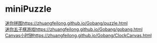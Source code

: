 # miniPuzzle 
<a target="_blank" href="https://zhuangfeilong.github.io/Gobang/puzzle.html">迷你拼图</a>https://zhuangfeilong.github.io/Gobang/puzzle.html
<br>
<a target="_blank" href="https://zhuangfeilong.github.io/Gobang/gobang.html">迷你五子棋游戏</a>https://zhuangfeilong.github.io/Gobang/gobang.html
<br>
<a target="_blank" href="https://zhuangfeilong.github.io/Gobang/ClockCanvas.html">Canvas小时钟</a>https://zhuangfeilong.github.io/Gobang/ClockCanvas.html

